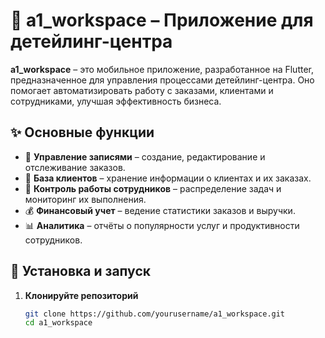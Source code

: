 # 🚗 a1_workspace – Приложение для детейлинг-центра

**a1_workspace** – это мобильное приложение, разработанное на Flutter, предназначенное для управления процессами детейлинг-центра. Оно помогает автоматизировать работу с заказами, клиентами и сотрудниками, улучшая эффективность бизнеса.

## ✨ Основные функции

- 📅 **Управление записями** – создание, редактирование и отслеживание заказов.  
- 👤 **База клиентов** – хранение информации о клиентах и их заказах.  
- 🔧 **Контроль работы сотрудников** – распределение задач и мониторинг их выполнения.  
- 💰 **Финансовый учет** – ведение статистики заказов и выручки.  
- 📊 **Аналитика** – отчёты о популярности услуг и продуктивности сотрудников.  

## 🚀 Установка и запуск

1. **Клонируйте репозиторий**  
   ```sh
   git clone https://github.com/yourusername/a1_workspace.git
   cd a1_workspace
